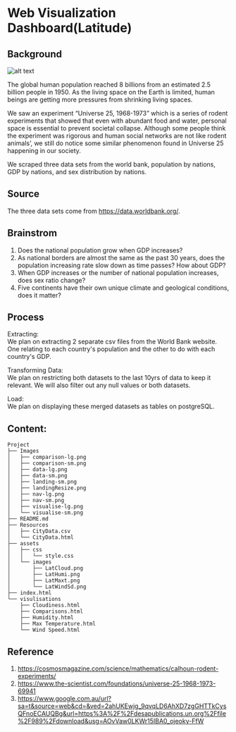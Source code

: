 # Web Visualization Dashboard(Latitude)


## Background

![alt text]()

The global human population reached 8 billions from an estimated 2.5 billion people in 1950. As the living space on the Earth is limited, human beings are getting more pressures from shrinking living spaces. 

We saw an experiment “Universe 25, 1968-1973” which is a series of rodent experiments that showed that even with abundant food and water, personal space is essential to prevent societal collapse. Although some people think the experiment was rigorous and human social networks are not like rodent animals’, we still do notice some similar phenomenon found in Universe 25 happening in our society.

We scraped three data sets from the world bank, population by nations, GDP by nations, and sex distribution by nations.


## Source

The three data sets come from https://data.worldbank.org/. 

## Brainstrom

1. Does the national population grow when GDP increases?  
2. As national borders are almost the same as the past 30 years, does the population increasing rate slow down as time passes? How about GDP?  
3. When GDP increases or the number of national population increases, does sex ratio change?  
4. Five continents have their own unique climate and geological conditions, does it matter?  



## Process

Extracting:  
We plan on extracting 2 separate csv files from the World Bank website. One relating to each country's population and the other to do with each country's GDP.  

Transforming Data:  
We plan on restricting both datasets to the last 10yrs of data to keep it relevant. We will also filter out any null values or both datasets.  

Load:  
We plan on displaying these merged datasets as tables on postgreSQL.   



## Content:
```
Project  
├── Images
│   ├── comparison-lg.png
│   ├── comparison-sm.png
│   ├── data-lg.png
│   ├── data-sm.png
│   ├── landing-sm.png
│   ├── landingResize.png
│   ├── nav-lg.png
│   ├── nav-sm.png
│   ├── visualise-lg.png
│   └── visualise-sm.png
├── README.md
├── Resources
│   ├── CityData.csv
│   └── CityData.html
├── assets
│   ├── css
│   │   └── style.css
│   └── images
│       ├── LatCloud.png
│       ├── LatHumi.png
│       ├── LatMaxt.png
│       └── LatWindSd.png
├── index.html
└── visulisations
    ├── Cloudiness.html
    ├── Comparisons.html
    ├── Humidity.html
    ├── Max Temperature.html
    └── Wind Speed.html

```



## Reference

1. https://cosmosmagazine.com/science/mathematics/calhoun-rodent-experiments/  
2. https://www.the-scientist.com/foundations/universe-25-1968-1973-69941  
3. https://www.google.com.au/url?sa=t&source=web&cd=&ved=2ahUKEwjg_9qvqLD6AhXD7zgGHTTkCysQFnoECAUQBg&url=https%3A%2F%2Fdesapublications.un.org%2Ffile%2F989%2Fdownload&usg=AOvVaw0LKWr15IBA0_ojeoky-FfW  
